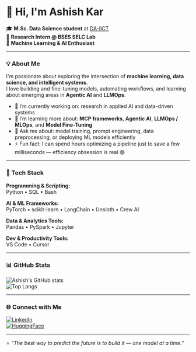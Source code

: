 # 👋 Hi, I'm Ashish Kar  

🎓 **M.Sc. Data Science student** at [DA-IICT](https://www.daiict.ac.in/)  
🔬 **Research Intern @ BSES SELC Lab**  
🤖 **Machine Learning & AI Enthusiast**  

---

### 💡 About Me  
I'm passionate about exploring the intersection of **machine learning, data science, and intelligent systems**.  
I love building and fine-tuning models, automating workflows, and learning about emerging areas in **Agentic AI** and **LLMOps**.

- 🔭 I’m currently working on: research in applied AI and data-driven systems  
- 🌱 I’m learning more about: **MCP frameworks**, **Agentic AI**, **LLMOps / MLOps**, and **Model Fine-Tuning**  
- 💬 Ask me about: model training, prompt engineering, data preprocessing, or deploying ML models efficiently  
- ⚡ Fun fact: I can spend hours optimizing a pipeline just to save a few milliseconds — efficiency obsession is real 😄  

---

### 🧰 Tech Stack  

**Programming & Scripting:**  
Python • SQL • Bash  

**AI & ML Frameworks:**  
PyTorch • scikit-learn • LangChain • Unsloth • Crew AI  

**Data & Analytics Tools:**  
Pandas • PySpark • Jupyter  

**Dev & Productivity Tools:**  
VS Code • Cursor  

---

### 📊 GitHub Stats  

![Ashish's GitHub stats](https://github-readme-stats.vercel.app/api?username=Ashish202418007&show_icons=true&theme=radical)  
![Top Langs](https://github-readme-stats.vercel.app/api/top-langs/?username=Ashish202418007&layout=compact&theme=radical)  

---

### 🌐 Connect with Me  

[![LinkedIn](https://img.shields.io/badge/LinkedIn-0077B5?style=flat&logo=linkedin&logoColor=white)](https://www.linkedin.com/in/ashish-kar-77a08b219)  
[![HuggingFace](https://img.shields.io/badge/HuggingFace-FFD21E?style=flat&logo=huggingface&logoColor=black)](https://huggingface.co/Ashish-kar-007)  

---

⭐ *“The best way to predict the future is to build it — one model at a time.”*  
